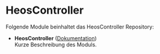 # HeosController

Folgende Module beinhaltet das HeosController Repository:

- __HeosController__ ([Dokumentation](HeosController))  
	Kurze Beschreibung des Moduls.